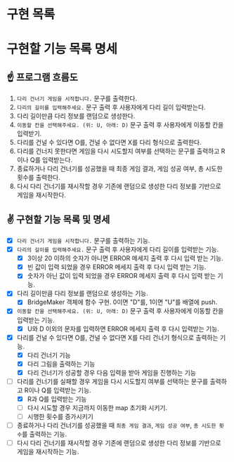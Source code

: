 # 구현 목록

# **구현할 기능 목록 명세**

## **☝️ 프로그램 흐름도**

1. `다리 건너기 게임을 시작합니다.` 문구를 출력한다.
2. `다리의 길이를 입력해주세요.` 문구 출력 후 사용자에게 다리 길이 입력받는다.
3. 다리 길이만큼 다리 정보를 랜덤으로 생성한다.
4. `이동할 칸을 선택해주세요. (위: U, 아래: D)` 문구 출력 후 사용자에게 이동할 칸을 입력받기.
5. 다리를 건널 수 있다면 O를, 건널 수 없다면 X를 다리 형식으로 출력한다.
6. 다리를 건너지 못한다면 게임을 다시 시도할지 여부를 선택하는 문구를 출력하고 R이나 Q를 입력받는다.
7. 종료하거나 다리 건너기를 성공했을 때 최종 게임 결과, 게임 성공 여부, 총 시도한 횟수를 출력한다.
8. 다시 다리 건너기를 재시작할 경우 기존에 랜덤으로 생성한 다리 정보를 기반으로 게임을 재시작한다.

## **✌️ 구현할 기능 목록 및 명세**

- [x] `다리 건너기 게임을 시작합니다.` 문구를 출력하는 기능.
- [x] `다리의 길이를 입력해주세요.` 문구 출력 후 사용자에게 다리 길이를 입력받는 기능.
  - [x] 3이상 20 이하의 숫자가 아니면 ERROR 메세지 출력 후 다시 입력 받는 기능.
  - [x] 빈 값이 입력 되었을 경우 ERROR 메세지 출력 후 다시 입력 받는 기능.
  - [x] 숫자가 아닌 값이 입력 되었을 경우 ERROR 메세지 출력 후 다시 입력 받는 기능.
- [x] 다리 길이만큼 다리 정보를 랜덤으로 생성하는 기능.
  - [x] BridgeMaker 객체에 함수 구현. 0이면 "D"를, 1이면 "U"를 배열에 push.
- [x] `이동할 칸을 선택해주세요. (위: U, 아래: D)` 문구 출력 후 사용자에게 이동할 칸을 입력받는 기능.
  - [x] U와 D 이외의 문자를 입력하면 ERROR 메세지 출력 후 다시 입력받는 기능.
- [x] 다리를 건널 수 있다면 O를, 건널 수 없다면 X를 다리 건너기 형식으로 출력하는 기능.
  - [x] 다리 건너기 기능
  - [x] 다리 그림을 출력하는 기능
  - [x] 다리 건너기가 성공할 경우 다음 입력을 받아 게임을 진행하는 기능
- [ ] 다리를 건너기를 실패할 경우 게임을 다시 시도할지 여부를 선택하는 문구를 출력하고 R이나 Q를 입력받는 기능.
  - [x] R과 Q를 입력받는 기능
  - [ ] 다시 시도할 경우 지금까지 이동한 map 초기화 시키기.
  - [ ] 시행한 횟수를 증가시키기
- [ ] 종료하거나 다리 건너기를 성공했을 때 `최종 게임 결과`, `게임 성공 여부`, `총 시도한 횟수`를 출력하는 기능.
- [ ] 다시 다리 건너기를 재시작할 경우 기존에 랜덤으로 생성한 다리 정보를 기반으로 게임을 재시작하는 기능.
